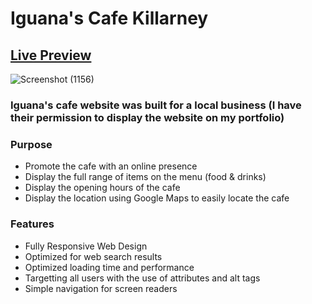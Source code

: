 # Iguana's Cafe Killarney
## [Live Preview](https://renaldas0.github.io/Iguanas_cafe/)
![Screenshot (1156)](https://github.com/Renaldas0/Iguanas_cafe/assets/97538312/dc466409-4151-411d-bf51-8f97ceacbb68)

### Iguana's cafe website was built for a local business (I have their permission to display the website on my portfolio)

### Purpose
- Promote the cafe with an online presence
- Display the full range of items on the menu (food & drinks)
- Display the opening hours of the cafe
- Display the location using Google Maps to easily locate the cafe

### Features
- Fully Responsive Web Design
- Optimized for web search results
- Optimized loading time and performance
- Targetting all users with the use of attributes and alt tags
- Simple navigation for screen readers

